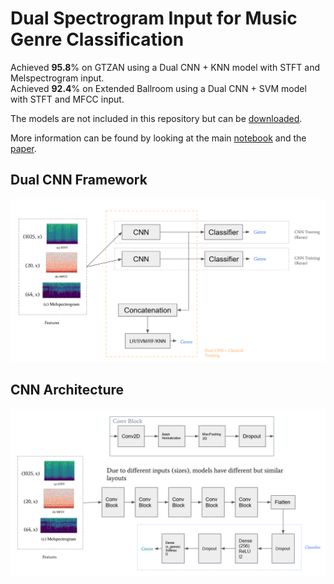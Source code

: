 # Dual Spectrogram Input for Music Genre Classification

Achieved **95.8**% on GTZAN using a Dual CNN + KNN model with STFT and Melspectrogram input.\
Achieved **92.4**% on Extended Ballroom using a Dual CNN + SVM model with STFT and MFCC input.

The models are not included in this repository but can be [downloaded](https://drive.google.com/drive/folders/1bwOtg4QYzKRave24x3r-mbmLlapgBfkH?usp=sharing).

More information can be found by looking at the main [notebook](Music_Genre_Classification.ipynb) and the [paper](Final_Paper.pdf).

## Dual CNN Framework
![Dual CNN Framework](images/DUALCNNCLASSICAL.png)

## CNN Architecture
![CNN Architecture](images/CNN.png)